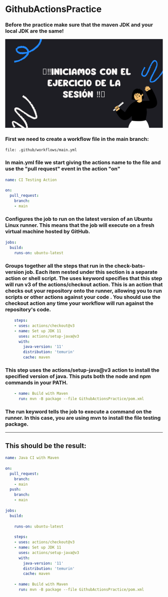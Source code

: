 # GithubActionsPractice
 
### Before the practice make sure that the maven JDK and your local JDK are the same!

![](/Docs/Practice.png)

### First we need to create a workflow file in the main branch:

``` 
file: .github/workflows/main.yml
```

### In main.yml file we start giving the actions name to the file and use the "pull request" event in the action "on"

``` yaml
name: CI Testing Action

on:
  pull_request:
    branch:
    - main
```

### Configures the job to run on the latest version of an Ubuntu Linux runner. This means that the job will execute on a fresh virtual machine hosted by GitHub.

``` yaml
jobs:
  build:
    runs-on: ubuntu-latest
```

### Groups together all the steps that run in the check-bats-version job. Each item nested under this section is a separate action or shell script. The uses keyword specifies that this step will run v3 of the actions/checkout action. This is an action that checks out your repository onto the runner, allowing you to run scripts or other actions against your code . You should use the checkout action any time your workflow will run against the repository's code.

``` yaml
    steps:
    - uses: actions/checkout@v3
    - name: Set up JDK 11
      uses: actions/setup-java@v3
      with:
        java-version: '11'
        distribution: 'temurin'
        cache: maven
```
### This step uses the actions/setup-java@v3 action to install the specified version of java. This puts both the node and npm commands in your PATH.

``` yaml
    - name: Build with Maven
      run: mvn -B package --file GithubActionsPractice/pom.xml
```

### The run keyword tells the job to execute a command on the runner. In this case, you are using mvn to install the file testing package.
<hr>

## This should be the result:

``` yaml
name: Java CI with Maven

on:
  pull_request:
    branch:
    - main
  push:
    branch:
    - main

jobs:
  build:

    runs-on: ubuntu-latest

    steps:
    - uses: actions/checkout@v3
    - name: Set up JDK 11
      uses: actions/setup-java@v3
      with:
        java-version: '11'
        distribution: 'temurin'
        cache: maven

    - name: Build with Maven
      run: mvn -B package --file GithubActionsPractice/pom.xml
```
